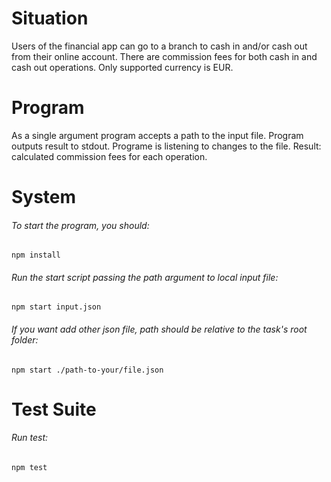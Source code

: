 # Situation
Users of the financial app can go to a branch to cash in and/or cash out from their online account. There are commission fees for both cash in and cash out operations. Only supported currency is EUR.

# Program
As a single argument program accepts a path to the input file. Program outputs result to stdout.
Programe is listening to changes to the file.
Result: calculated commission fees for each operation.

# System
###### To start the program, you should:
```
npm install 
```
###### Run the start script passing the path argument to local input file: 
```
npm start input.json 
```
###### If you want add other json file, path should be relative to the task's root folder:
```
npm start ./path-to-your/file.json
```
# Test Suite
###### Run test:
```
npm test
```
